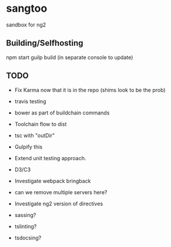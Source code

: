 # sangtoo
sandbox for ng2

## Building/Selfhosting
npm start
guilp build (in separate console to update)

## TODO
* Fix Karma now that it is in the repo (shims look to be the prob)
* travis testing
* bower as part of buildchain commands

* Toolchain flow to dist
* tsc with     "outDir"
* Gulpify this
* Extend unit testing approach.
* D3/C3
* Investigate webpack bringback
* can we remove multiple servers here?
* Investigate ng2 version of directives
* sassing?
* tslinting?
* tsdocsing?








